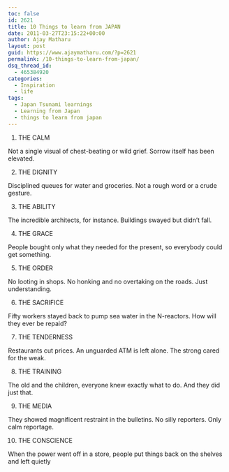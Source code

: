 ```yaml
---
toc: false
id: 2621
title: 10 Things to learn from JAPAN
date: 2011-03-27T23:15:22+00:00
author: Ajay Matharu
layout: post
guid: https://www.ajaymatharu.com/?p=2621
permalink: /10-things-to-learn-from-japan/
dsq_thread_id:
  - 465384920
categories:
  - Inspiration
  - life
tags:
  - Japan Tsunami learnings
  - Learning from Japan
  - things to learn from japan
---
```

1. THE CALM

Not a single visual of chest-beating or wild grief. Sorrow itself has been elevated.

2. THE DIGNITY

Disciplined queues for water and groceries. Not a rough word or a crude gesture.

3. THE ABILITY

The incredible architects, for instance. Buildings swayed but didn&#8217;t fall.

4. THE GRACE

People bought only what they needed for the present, so everybody could get something.

5. THE ORDER

No looting in shops. No honking and no overtaking on the roads. Just understanding.

6. THE SACRIFICE

Fifty workers stayed back to pump sea water in the N-reactors. How will they ever be repaid?

7. THE TENDERNESS

Restaurants cut prices. An unguarded ATM is left alone. The strong cared for the weak.

8. THE TRAINING

The old and the children, everyone knew exactly what to do. And they did just that.

9. THE MEDIA

They showed magnificent restraint in the bulletins. No silly reporters. Only calm reportage.

10. THE CONSCIENCE

When the power went off in a store, people put things back on the shelves and left quietly

